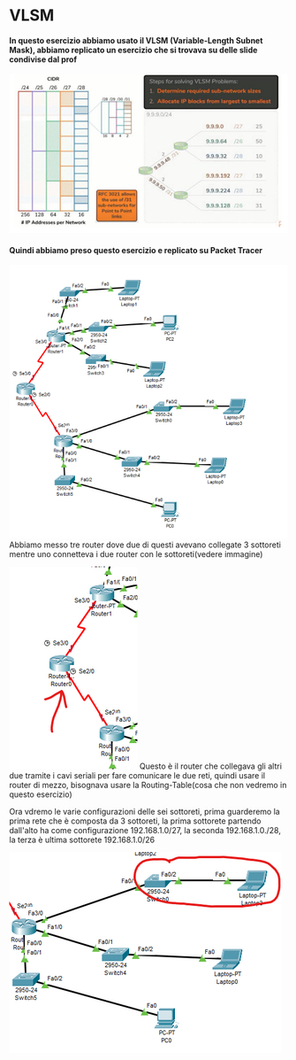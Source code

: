 # VLSM

#### In questo esercizio abbiamo usato il VLSM (Variable-Length Subnet Mask), abbiamo replicato un esercizio che si trovava su delle slide condivise dal prof
![ESERCIZIO](./img/ESERCIZIO.png)
#### Quindi abbiamo preso questo esercizio e replicato su Packet Tracer
![rete](./img/RETE.png)  Abbiamo messo tre router dove due di questi avevano collegate 3 sottoreti mentre uno connetteva i due router con le sottoreti(vedere immagine)
                         
![router](./img/Router.png)   Questo è il router che collegava gli altri due tramite i cavi seriali per fare comunicare le due reti, quindi usare il router di mezzo, bisognava usare la Routing-Table(cosa che non vedremo in questo esercizio)

Ora vdremo le varie configurazioni delle sei sottoreti, prima guarderemo la prima rete che è composta da 3 sottoreti, la prima sottorete partendo dall'alto ha come configurazione 192.168.1.0/27, la seconda 192.168.1.0./28,
la terza è ultima sottorete 192.168.1.0/26

![1sottorete](./img/1sottorete.png)

